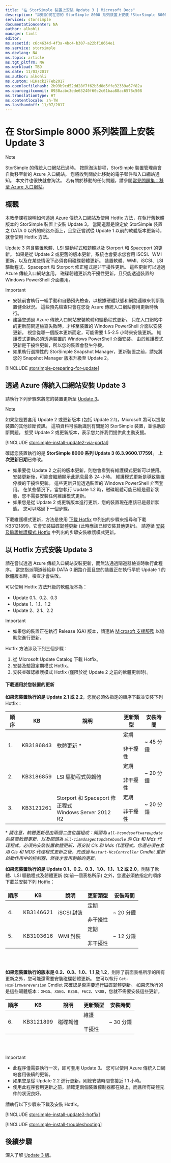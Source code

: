 ```yaml
---
title: "在 StorSimple 裝置上安裝 Update 3 | Microsoft Docs"
description: "說明如何在您的 StorSimple 8000 系列裝置上安裝「StorSimple 8000 系列 Update 3」。"
services: storsimple
documentationcenter: NA
author: alkohli
manager: timlt
editor: 
ms.assetid: c6c4634d-4f3a-4bc4-b307-a22bf18664e1
ms.service: storsimple
ms.devlang: NA
ms.topic: article
ms.tgt_pltfrm: NA
ms.workload: TBD
ms.date: 11/03/2017
ms.author: alkohli
ms.custom: H1Hack27Feb2017
ms.openlocfilehash: 2b99b9cd52dd28f7f62b5d8d5ffe32339a67f82a
ms.sourcegitcommit: 0930aabc3ede63240f60c2c61baa88ac6576c508
ms.translationtype: HT
ms.contentlocale: zh-TW
ms.lasthandoff: 11/07/2017
---
```

# <a name="install-update-3-on-your-storsimple-8000-series-device"></a>在 StorSimple 8000 系列裝置上安裝 Update 3

> [!NOTE]
> StorSimple 的傳統入口網站已過時。 按照淘汰排程，StorSimple 裝置管理員會自動移至新的 Azure 入口網站。 您將收到關於此移動的電子郵件和入口網站通知。 本文件也很快就會淘汰。 若有關於移動的任何問題，請參閱[常見問題集：移至 Azure 入口網站](storsimple-8000-move-azure-portal-faq.md)。


## <a name="overview"></a>概觀

本教學課程說明如何透過 Azure 傳統入口網站及使用 Hotfix 方法，在執行舊軟體版本的 StorSimple 裝置上安裝 Update 3。 當閘道器是設定於 StorSimple 裝置之 DATA 0 以外的網路介面上，且您正嘗試從 Update 1 以前的軟體版本更新時，就會使用 Hotfix 方法。

Update 3 包含裝置軟體、LSI 驅動程式和韌體以及 Storport 和 Spaceport 的更新。 如果是從 Update 2 或更舊的版本更新，系統也會要求您套用 iSCSI、WMI 更新，以及在某些情況下必須套用磁碟韌體更新。 裝置軟體、WMI、iSCSI、LSI 驅動程式、Spaceport 和 Storport 修正程式是非干擾性更新。 這些更新可以透過 Azure 傳統入口網站套用。 磁碟韌體更新為干擾性更新，且只能透過裝置的 Windows PowerShell 介面套用。

> [!IMPORTANT]
> * 安裝前會執行一組手動和自動預先檢查，以根據硬體狀態和網路連線來判斷裝置健全狀況。 這些預先檢查只會在您從 Azure 傳統入口網站套用更新時執行。
> * 建議您透過 Azure 傳統入口網站安裝軟體和驅動程式更新。 只在入口網站中的更新前閘道檢查失敗時，才移至裝置的 Windows PowerShell 介面以安裝更新。 視您從哪一個版本更新而定，可能需要 1.5-2.5 小時來安裝更新。 維護模式更新必須透過裝置的 Windows PowerShell 介面安裝。 由於維護模式更新是干擾性更新，所以您的裝置會發生停機。
> * 如果執行選擇性的 StorSimple Snapshot Manager，更新裝置之前，請先將您的 Snapshot Manager 版本升級至 Update 2。

[!INCLUDE [storsimple-preparing-for-update](../../includes/storsimple-preparing-for-updates.md)]

## <a name="install-update-3-via-the-azure-classic-portal"></a>透過 Azure 傳統入口網站安裝 Update 3
請執行下列步驟來將您的裝置更新至 [Update 3](storsimple-update3-release-notes.md)。

> [!NOTE]
> 如果您是要套用 Update 2 或更新版本 (包括 Update 2.1)，Microsoft 將可以提取裝置的其他診斷資訊。 這項資料可協助識別有問題的 StorSimple 裝置，並協助診斷問題。 接受 Update 2 或更新版本，表示您允許我們提供此主動支援。


[!INCLUDE [storsimple-install-update2-via-portal](../../includes/storsimple-install-update2-via-portal.md)]

確認您裝置執行的是 **StorSimple 8000 系列 Update 3 (6.3.9600.17759)**。 **上次更新日期**已修改。 
   - 如果要從 Update 2 之前的版本更新，則您會看到有維護模式更新可以使用。 安裝更新後，可能會繼續顯示此訊息最多 24 小時。
     維護模式更新是導致裝置停機的干擾性更新。 這些更新只能透過裝置的 Windows PowerShell 介面套用。 在某些情況下，當您執行 Update 1.2 時，磁碟韌體可能已經是最新狀態，您不需要安裝任何維護模式更新。
   - 如果您是從 Update 2 或更新版本進行更新，您的裝置現在應該已是最新狀態。 您可以略過下一個步驟。

下載維護模式更新，方法是使用 [下載 Hotfix](#to-download-hotfixes) 中列出的步驟來搜尋和下載 KB3121899，它會安裝磁碟韌體更新 (此時應該已經安裝其他更新)。 請遵循 [安裝及驗證維護模式 Hotfix](#to-install-and-verify-maintenance-mode-hotfixes) 中列出的步驟安裝維護模式更新。 

## <a name="install-update-3-as-a-hotfix"></a>以 Hotfix 方式安裝 Update 3
請在嘗試透過 Azure 傳統入口網站安裝更新，而無法通過閘道器檢查時執行此程序。 當您指派閘道器給非 DATA 0 網路介面且您的裝置正在執行早於 Update 1 的軟體版本時，檢查才會失敗。

可以使用 Hotfix 方法升級的軟體版本為：

* Update 0.1、0.2、0.3
* Update 1、1.1、1.2
* Update 2、2.1、2.2 

> [!IMPORTANT]
> * 如果您的裝置正在執行 Release (GA) 版本，請連絡 [Microsoft 支援服務](storsimple-contact-microsoft-support.md) 以協助您進行更新。
> 
> 

Hotfix 方法涉及下列三個步驟：

1. 從 Microsoft Update Catalog 下載 Hotfix。
2. 安裝及驗證定期模式 Hotfix。
3. 安裝並確認維護模式 Hotfix (僅限於從 Update 2 之前的軟體更新時)。

#### <a name="download-updates-for-your-device"></a>下載適用於您裝置的更新
**如果您裝置執行的是 Update 2.1 或 2.2**，您就必須依指定的順序下載並安裝下列 Hotfix：

| 順序 | KB | 說明 | 更新類型 | 安裝時間 |
| --- | --- | --- | --- | --- |
| 1. |KB3186843 |軟體更新 &#42; |定期  <br></br>非干擾性 |~ 45 分鐘 |
| 2. |KB3186859 |LSI 驅動程式與韌體 |定期  <br></br>非干擾性 |~ 20 分鐘 |
| 3. |KB3121261 |Storport 和 Spaceport 修正程式  </br> Windows Server 2012 R2 |定期  <br></br>非干擾性 |~ 20 分鐘 |

&#42;  *請注意，軟體更新是由兩個二進位檔組成︰開頭為 `all-hcsmdssoftwareupdate` 的裝置軟體更新，以及開頭為 `all-cismdsagentupdatebundle` 的 Cis 和 Mds 代理程式。必須先安裝裝置軟體更新，再安裝 Cis 和 Mds 代理程式。您還必須在套用 Cis 和 MDS 代理程式更新之後，先透過 `Restart-HcsController` Cmdlet 重新啟動作用中的控制器，然後才套用剩餘的更新。* 

**如果您裝置執行的是 Update 0.1、0.2、0.3、1.0、1.1、1.2 或 2.0**，則除了軟體、LSI 驅動程式及韌體更新 (如前一個表格所示) 之外，您還必須依指定的順序下載並安裝下列 Hotfix：

| 順序 | KB | 說明 | 更新類型 | 安裝時間 |
| --- | --- | --- | --- | --- |
| 4. |KB3146621 |iSCSI 封裝 |定期  <br></br>非干擾性 |~ 20 分鐘 |
| 5. |KB3103616 |WMI 封裝 |定期  <br></br>非干擾性 |~ 12 分鐘 |

<br></br>

**如果您裝置執行的版本是 0.2、0.3、1.0、1.1 及 1.2**，則除了前面表格所示的所有更新之外，您可能還需要安裝磁碟韌體更新。 您可以執行 `Get-HcsFirmwareVersion` Cmdlet 來確認是否需要進行磁碟韌體更新。 如果您執行的是這些韌體版本：`XMGG`、`XGEG`、`KZ50`、`F6C2`、`VR08`，您就不需要安裝這些更新。

| 順序 | KB | 說明 | 更新類型 | 安裝時間 |
| --- | --- | --- | --- | --- |
| 6. |KB3121899 |磁碟韌體 |維護  <br></br>干擾性 |~ 30 分鐘 |

<br></br>

> [!IMPORTANT]
> * 此程序僅需要執行一次，即可套用 Update 3。 您可以使用 Azure 傳統入口網站套用後續的更新。
> * 如果您是從 Update 2.2 進行更新，則總安裝時間會接近 1.1 小時。
> * 使用此程序套用更新之前，請確定兩個裝置控制器都在線上，而且所有硬體元件的狀況良好。
> 
> 

請執行以下步驟來下載及安裝 Hotfix。

[!INCLUDE [storsimple-install-update3-hotfix](../../includes/storsimple-install-update3-hotfix.md)]

[!INCLUDE [storsimple-install-troubleshooting](../../includes/storsimple-install-troubleshooting.md)]

## <a name="next-steps"></a>後續步驟
深入了解 [Update 3 版](storsimple-update3-release-notes.md)。

